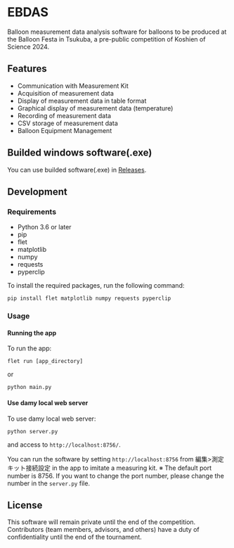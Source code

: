# EBDAS

Balloon measurement data analysis software for balloons to be produced at the Balloon Festa in Tsukuba, a pre-public competition of Koshien of Science 2024.

## Features
- Communication with Measurement Kit
- Acquisition of measurement data
- Display of measurement data in table format
- Graphical display of measurement data (temperature)
- Recording of measurement data
- CSV storage of measurement data
- Balloon Equipment Management

## Builded windows software(.exe)
You can use builded software(.exe) in [Releases](https://github.com/mkato77/EBDAS/releases).

## Development
### Requirements
- Python 3.6 or later
- pip
- flet
- matplotlib
- numpy
- requests
- pyperclip

To install the required packages, run the following command:

```
pip install flet matplotlib numpy requests pyperclip
```

### Usage
#### Running the app
To run the app:

```
flet run [app_directory]
```

or 

```
python main.py
```

#### Use damy local web server
To use damy local web server:

```
python server.py
```

and access to `http://localhost:8756/`.

You can run the software by setting `http://localhost:8756` from 編集>測定キット接続設定 in the app to imitate a measuring kit.
※ The default port number is 8756. If you want to change the port number, please change the number in the `server.py` file.

## License
This software will remain private until the end of the competition. Contributors (team members, advisors, and others) have a duty of confidentiality until the end of the tournament.
